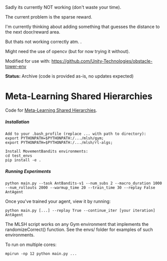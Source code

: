Sadly its currently NOT working (don't waste your time).

The current problem is the sparse reward.

I'm currently thinking about adding something that guesses the distance to the next door/reward area.

But thats not working correctly atm. .

Might need the use of opencv (but for now trying it without).


Modified for use with: https://github.com/Unity-Technologies/obstacle-tower-env

**Status:** Archive (code is provided as-is, no updates expected)

# Meta-Learning Shared Hierarchies

Code for [Meta-Learning Shared Hierarchies](https://s3-us-west-2.amazonaws.com/openai-assets/MLSH/mlsh_paper.pdf).


##### Installation

```
Add to your .bash_profile (replace ... with path to directory):
export PYTHONPATH=$PYTHONPATH:/.../mlsh/gym;
export PYTHONPATH=$PYTHONPATH:/.../mlsh/rl-algs;

Install MovementBandits environments:
cd test_envs
pip install -e .
```

##### Running Experiments
```
python main.py --task AntBandits-v1 --num_subs 2 --macro_duration 1000 --num_rollouts 2000 --warmup_time 20 --train_time 30 --replay False AntAgent

```
Once you've trained your agent, view it by running:
```
python main.py [...] --replay True --continue_iter [your iteration] AntAgent
```
The MLSH script works on any Gym environment that implements the randomizeCorrect() function. See the envs/ folder for examples of such environments.

To run on multiple cores:
```
mpirun -np 12 python main.py ...
```
